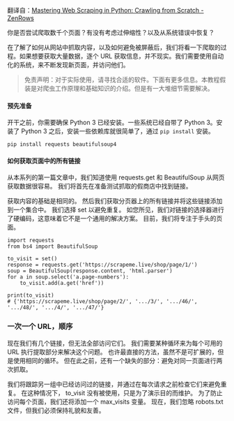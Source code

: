 翻译自：[Mastering Web Scraping in Python: Crawling from Scratch - ZenRows](https://www.zenrows.com/blog/mastering-web-scraping-in-python-crawling-from-scratch)



你是否尝试爬取数千个页面？有没有考虑过伸缩性？以及从系统错误中恢复？



在了解了如何从网站中抓取内容，以及如何避免被屏蔽后，我们将看一下爬取的过程。如果想要获取大量数据，逐个 URL 获取信息，并不现实。我们需要使用自动化的系统，来不断发现新页面，并访问他们。



>  免责声明：对于实际使用，请寻找合适的软件。下面有更多信息。本教程假装是对爬虫工作原理和基础知识的介绍。但是有一大堆细节需要解决。



#### 预先准备



开干之前，你需要确保 Python 3 已经安装。一些系统已经自带了 Python 3。安装了 Python 3 之后，安装一些依赖库就很简单了，通过 `pip install` 安装。



```
pip install requests beautifulsoup4
```



#### 如何获取页面中的所有链接



从本系列的第一篇文章中，我们知道使用 requests.get 和 BeautifulSoup 从网页获取数据很容易。 我们将首先在准备测试抓取的假商店中找到链接。



获取内容的基础是相同的。 然后我们获取分页器上的所有链接并将这些链接添加到一个集合中。 我们选择 set 以避免重复。 如您所见，我们对链接的选择器进行了硬编码，这意味着它不是一个通用的解决方案。 目前，我们将专注于手头的页面。



```
import requests 
from bs4 import BeautifulSoup 
 
to_visit = set() 
response = requests.get('https://scrapeme.live/shop/page/1/') 
soup = BeautifulSoup(response.content, 'html.parser') 
for a in soup.select('a.page-numbers'): 
	to_visit.add(a.get('href')) 
 
print(to_visit) 
# {'https://scrapeme.live/shop/page/2/', '.../3/', '.../46/', '.../48/', '.../4/', '.../47/'} 
```



### 一次一个 URL，顺序



现在我们有几个链接，但无法全部访问它们。 我们需要某种循环来为每个可用的 URL 执行提取部分来解决这个问题。 也许最直接的方法，虽然不是可扩展的，但是使用相同的循环。 但在此之前，还有一个缺失的部分：避免对同一页面进行两次抓取。



我们将跟踪另一组中已经访问过的链接，并通过在每次请求之前检查它们来避免重复。 在这种情况下， to_visit 没有被使用，只是为了演示目的而维护。 为了防止访问每个页面，我们还将添加一个 max_visits 变量。 现在，我们忽略 robots.txt 文件，但我们必须保持礼貌和友善。



